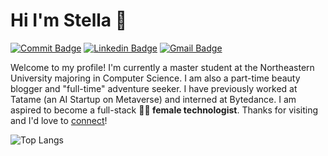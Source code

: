 # Hi I'm Stella 👋

[![Commit Badge](https://badges.pufler.dev/commits/yearly/stellashen0911)](https://badges.pufler.dev) [![Linkedin Badge](https://img.shields.io/badge/-stella-blue?style=flat&logo=Linkedin&logoColor=white&link=https://www.linkedin.com/in/minjie-stella-shen/)](https://www.linkedin.com/in/minjie-stella-shen/) [![Gmail Badge](https://img.shields.io/badge/-mshen7-c14438?style=flat&logo=Gmail&logoColor=white&link=mailto:mshen7@fordham.edu)](mailto:mshen7@fordham.edu)

Welcome to my profile! I'm currently a master student at the Northeastern University majoring in Computer Science. I am also a part-time beauty blogger and "full-time" adventure seeker. I have previously worked at Tatame (an AI Startup on Metaverse) and interned at Bytedance. I am aspired to become a full-stack **👩‍💻 female technologist**. Thanks for visiting and I'd love to [connect](https://www.linkedin.com/in/minjie-stella-shen/)!


![Top Langs](https://github-readme-stats.vercel.app/api/top-langs/?username=stellashen0911&layout=compact)
